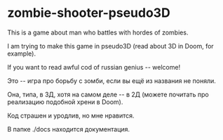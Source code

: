 # zombie-shooter-pseudo3D

This is a game about man who battles with hordes of zombies.

I am trying to make this game in pseudo3D (read about 3D in Doom, for example).

If you want to read awful cod of russian genius -- welcome!

Это -- игра про борьбу с зомби, если вы ещё из названия не поняли.

Она, типа, в 3Д, хотя на самом деле -- в 2Д (можете почитать про реализацию подобной хрени в Doom).

Код страшен и уродлив, но мне нравится. 

В папке ./docs находится документация. 